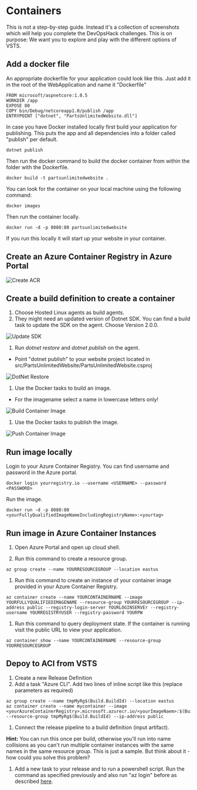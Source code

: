 #  Containers
This is not a step-by-step guide. Instead it's a collection of screenshots which will help you complete the DevOpsHack challenges.
This is on purpose: We want you to explore and play with the different options of VSTS. 

## Add a docker file
An appropriate dockerfile for your application could look like this. Just add it in the root of the WebApplication and name it "Dockerfile"
```
FROM microsoft/aspnetcore:1.0.5
WORKDIR /app
EXPOSE 80
COPY bin/Debug/netcoreapp1.0/publish /app
ENTRYPOINT ["dotnet", "PartsUnlimitedWebsite.dll"]
```

In case you have Docker installed locally first build your application for publishing. This puts the app and all dependencies into a folder called "publish" per default.
```
dotnet publish
```
Then run the docker command to build the docker container from within the folder with the Dockerfile. 
```
docker build -t partsunlimitedwebsite .
```
You can look for the container on your local machine using the following command:
```
docker images
```
Then run the container locally.
```
docker run -d -p 8080:80 partsunlimitedwebsite
```
If you run this locally it will start up your website in your container.

## Create an Azure Container Registry in Azure Portal
![Create ACR](images/ContainersACRCreate.jpg)

## Create a build definition to create a container
1. Choose Hosted Linux agents as build agents.
1. They might need an updated version of Dotnet SDK. You can find a build task to update the SDK on the agent. Choose Version 2.0.0.

![Update SDK](images/ContainersDotNetSdk.jpg)
1. Run *dotnet restore* and *dotnet publish* on the agent.
* Point "dotnet publish" to your website project located in src/PartsUnlimitedWebsite/PartsUnlimitedWebsite.csproj

![DotNet Restore](images/ContainersDotNetRestore.jpg)
1. Use the Docker tasks to build an image. 
* For the imagename select a name in lowercase letters only!

![Build Container Image](images/ContainersBuildImage.jpg)
1. Use the Docker tasks to publish the image.

![Push Container Image](images/ContainersPushImage.jpg)


## Run image locally
Login to your Azure Container Registry. You can find username and password in the Azure portal.
```
docker login yourregistry.io --username <USERNAME> --password <PASSWORD>
```
Run the image.
```
docker run -d -p 8080:80 <yourFullyQualifiedImageNameIncludingRegistryName>:<yourtag>
```

## Run image in Azure Container Instances
1. Open Azure Portal and open up cloud shell.

1. Run this command to create a resource group.
```
az group create --name YOURRESOURCEGROUP --location eastus
```
1. Run this command to create an instance of your container image provided in your Azure Container Registry.
```
az container create --name YOURCONTAINERNAME --image YOURFULLYQUALIFIEDIMAGENAME --resource-group YOURRESOURCEGROUP --ip-address public --registry-login-server YOURLOGINSERVEr --registry-username YOURREGISTRYUSER --registry-password YOURPW
```
1. Run this command to query deployment state. If the container is running visit the public URL to view your application.
```
az container show --name YOURCONTAINERNAME --resource-group YOURRESOURCEGROUP
```

## Depoy to ACI from VSTS
1. Create a new Release Definition
1. Add a task "Azure CLI". Add two lines of inline script like this (replace parameters as required)
```
az group create --name tmpMyRg$(Build.BuildId) --location eastus
az container create --name mycontainer --image <yourAzureContainerRegistry>.microsoft.azurecr.io/<yourImageNaem>:$(Build.BuildId) --resource-group tmpMyRg$(Build.BuildId) --ip-address public
```
1. Connect the release pipeline to a build definition (input artifact). 

**Hint:** You can run this once per build, otherwise you'll run into name collisions as you can't run multiple container instances with the same names in the same resource group. This is just a sample. But think about it - how could you solve this problem?

1. Add a new task to your release and to run a powershell script. Run the command as specified previously and also run "az login" before as described [here](../ApplicationMonitoring/ApplicationMonitoring.md).



